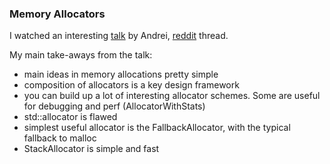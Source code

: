 ### Memory Allocators

I watched an interesting [talk](https://www.youtube.com/watch?v=LIb3L4vKZ7U) by Andrei, [reddit](https://www.reddit.com/r/cpp/comments/3ollan/cppcon_2015_andrei_alexandrescu_stdallocator/) thread.

My main take-aways from the talk:
- main ideas in memory allocations pretty simple
- composition of allocators is a key design framework
- you can build up a lot of interesting allocator schemes. Some are useful for debugging and perf (AllocatorWithStats)
- std::allocator is flawed
- simplest useful allocator is the FallbackAllocator, with the typical fallback to malloc
- StackAllocator is simple and fast
